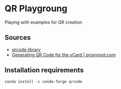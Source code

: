 # QR Playgroung

Playing with examples for QR creation

## Sources

- [qrcode library](https://pypi.org/project/qrcode/)
- [Generating QR Code for the vCard | proxyroot.com](https://proxyroot.com/vr-card-to-qr-code/)

## Installation requirements

``` shell
conda install -c conda-forge qrcode

```
